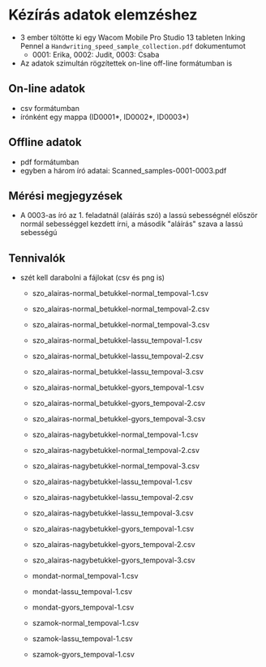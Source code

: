 # Kézírás adatok elemzéshez
* 3 ember töltötte ki egy Wacom Mobile Pro Studio 13 tableten Inking Pennel a `Handwriting_speed_sample_collection.pdf` dokumentumot
    - 0001: Erika, 0002: Judit, 0003: Csaba
* Az adatok szimultán rögzítettek on-line off-line formátumban is

## On-line adatok
* csv formátumban
* írónként egy mappa (ID0001*, ID0002*, ID0003*)

## Offline adatok
* pdf formátumban
* egyben a három író adatai: Scanned_samples-0001-0003.pdf

## Mérési megjegyzések
* A 0003-as író az 1. feladatnál (aláírás szó) a lassú sebességnél először normál sebességgel kezdett írni, a második "aláírás" szava a lassú sebességú

## Tennivalók
* szét kell darabolni a fájlokat (csv és png is)
	- szo_alairas-normal_betukkel-normal_tempoval-1.csv
	- szo_alairas-normal_betukkel-normal_tempoval-2.csv
	- szo_alairas-normal_betukkel-normal_tempoval-3.csv
	
    - szo_alairas-normal_betukkel-lassu_tempoval-1.csv
    - szo_alairas-normal_betukkel-lassu_tempoval-2.csv
	- szo_alairas-normal_betukkel-lassu_tempoval-3.csv
	
	- szo_alairas-normal_betukkel-gyors_tempoval-1.csv
    - szo_alairas-normal_betukkel-gyors_tempoval-2.csv
	- szo_alairas-normal_betukkel-gyors_tempoval-3.csv
	
	- szo_alairas-nagybetukkel-normal_tempoval-1.csv
	- szo_alairas-nagybetukkel-normal_tempoval-2.csv
	- szo_alairas-nagybetukkel-normal_tempoval-3.csv
	
	- szo_alairas-nagybetukkel-lassu_tempoval-1.csv
	- szo_alairas-nagybetukkel-lassu_tempoval-2.csv
	- szo_alairas-nagybetukkel-lassu_tempoval-3.csv
	
	- szo_alairas-nagybetukkel-gyors_tempoval-1.csv
	- szo_alairas-nagybetukkel-gyors_tempoval-2.csv
	- szo_alairas-nagybetukkel-gyors_tempoval-3.csv
	
    - mondat-normal_tempoval-1.csv	
	- mondat-lassu_tempoval-1.csv	
	- mondat-gyors_tempoval-1.csv

	- szamok-normal_tempoval-1.csv	
	- szamok-lassu_tempoval-1.csv	
	- szamok-gyors_tempoval-1.csv
